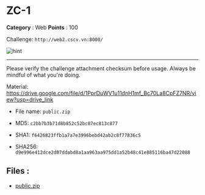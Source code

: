 # ZC-1

**Category** : Web
**Points** : 100

Challenge: ```http://web2.cscv.vn:8000/```
![hint](https://i.imgur.com/tiNN5y5.png)
------------------------------
Please verify the challenge attachment checksum before usage. Always be mindful of what you're doing. 
Material: https://drive.google.com/file/d/1PprDuWV1u11dnH1mf_Bc70La8CpFZ7NR/view?usp=drive_link
* File name: ```public.zip```
* MD5: ```c2bb7b3b71d8b852c52bc87ec813c877```
* SHA1:  ```f6426823ffb1a7a7e3996bebd42ab2c8f77836c5```
* SHA256: ```d9e996e412dce2d07ddabd8a1aa963aa975dd1a52b48c41e885116ba47d22088```

## Files : 
 - [public.zip](./public.zip)


